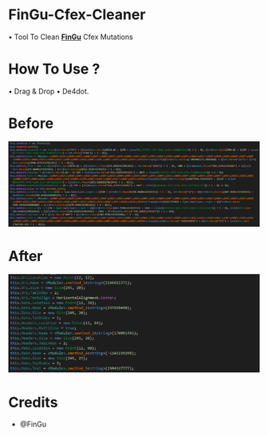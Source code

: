 # FinGu-Cfex-Cleaner

• Tool To Clean 
**[FinGu](https://github.com/FinGu)** Cfex Mutations
# How To Use ?

• Drag & Drop
• De4dot.

# Before

![alt text](https://github.com/CursedLand/FinGu-Cfex-Cleaner/blob/main/Bef.PNG)

# After

![alt text](https://github.com/CursedLand/FinGu-Cfex-Cleaner/blob/main/Aft.PNG)

# Credits
* @FinGu
